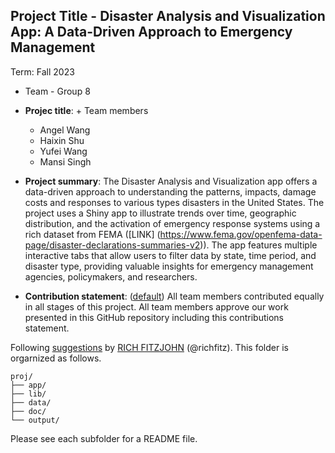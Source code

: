 ## Project Title - Disaster Analysis and Visualization App: A Data-Driven Approach to Emergency Management
Term: Fall 2023

+ Team - Group 8
+ **Projec title**: + Team members
	+ Angel Wang
	+ Haixin Shu
	+ Yufei Wang
	+ Mansi Singh
	

+ **Project summary**: The Disaster Analysis and Visualization app offers a data-driven approach to understanding the patterns, impacts, damage costs and responses to various types disasters in the United States. The project uses a Shiny app to illustrate trends over time, geographic distribution, and the activation of emergency response systems using a rich dataset from FEMA ([LINK] (https://www.fema.gov/openfema-data-page/disaster-declarations-summaries-v2)). The app features multiple interactive tabs that allow users to filter data by state, time period, and disaster type, providing valuable insights for emergency management agencies, policymakers, and researchers.

+ **Contribution statement**: ([default](doc/a_note_on_contributions.md)) All team members contributed equally in all stages of this project. All team members approve our work presented in this GitHub repository including this contributions statement. 

Following [suggestions](http://nicercode.github.io/blog/2013-04-05-projects/) by [RICH FITZJOHN](http://nicercode.github.io/about/#Team) (@richfitz). This folder is orgarnized as follows.

```
proj/
├── app/
├── lib/
├── data/
├── doc/
└── output/
```

Please see each subfolder for a README file.

